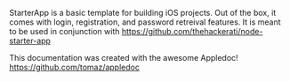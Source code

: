 StarterApp is a basic template for building iOS projects.  Out of the box, it comes with login, registration, and password retreival features.  It is meant to be used in conjunction with https://github.com/thehackerati/node-starter-app

This documentation was created with the awesome Appledoc!  https://github.com/tomaz/appledoc
